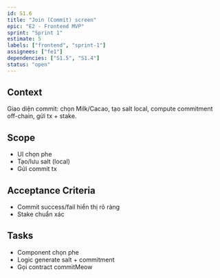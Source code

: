 ```yaml
---
id: S1.6
title: "Join (Commit) screen"
epic: "E2 - Frontend MVP"
sprint: "Sprint 1"
estimate: 5
labels: ["frontend", "sprint-1"]
assignees: ["fe1"]
dependencies: ["S1.5", "S1.4"]
status: "open"
---
```


## Context
Giao diện commit: chọn Milk/Cacao, tạo salt local, compute commitment off-chain, gửi tx + stake.

## Scope
- UI chọn phe
- Tạo/lưu salt (local)
- Gửi commit tx

## Acceptance Criteria
- Commit success/fail hiển thị rõ ràng
- Stake chuẩn xác

## Tasks
- Component chọn phe
- Logic generate salt + commitment
- Gọi contract commitMeow
